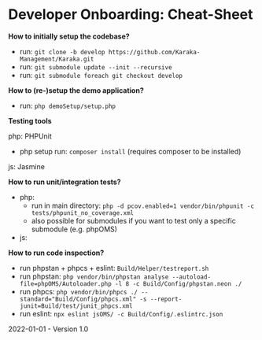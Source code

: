 # Developer Onboarding: Cheat-Sheet

**How to initially setup the codebase?**

* run: `git clone -b develop https://github.com/Karaka-Management/Karaka.git`
* run: `git submodule update --init --recursive`
* run: `git submodule foreach git checkout develop`

**How to (re-)setup the demo application?**

* run: `php demoSetup/setup.php`

**Testing tools**

php: PHPUnit

* php setup run: `composer install` (requires composer to be installed)

js: Jasmine

**How to run unit/integration tests?**

* php:
  * run in main directory: `php -d pcov.enabled=1 vendor/bin/phpunit -c tests/phpunit_no_coverage.xml `
  * also possible for submodules if you want to test only a specific submodule (e.g. phpOMS)
* js:

**How to run code inspection?**

* run phpstan + phpcs + eslint: `Build/Helper/testreport.sh`
* run phpstan: `php vendor/bin/phpstan analyse --autoload-file=phpOMS/Autoloader.php -l 8 -c Build/Config/phpstan.neon ./`
* run phpcs: `php vendor/bin/phpcs ./ --standard="Build/Config/phpcs.xml" -s --report-junit=Build/test/junit_phpcs.xml`
* run eslint: `npx eslint jsOMS/ -c Build/Config/.eslintrc.json`

2022-01-01 - Version 1.0
